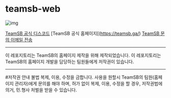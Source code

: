 # teamsb-web

![img](https://images-ext-1.discordapp.net/external/XZOob_UTFjWocB5cAH30YuMD2LznNh5mIKqqgaEL6uM/%3Fsize%3D1024/https/cdn.discordapp.com/icons/681002025873702973/b30c6abbed6ca33a6cccd4b3fda65bc9.webp?width=702&height=702)

[TeamSB 공식 디스코드](https://discord.gg/c9daxpF)
[TeamSB 공식 홈페이지[(https://teamsb.ga/)
[TeamSB 문의 이메일 전송](mailto:teamsbots@gmail.com)

---

이 레포지토리는 TeamSB의 홈페이지 제작을 위해 제작되었습니다.
이 레포지토리는 TeamSB의 홈페이지 개발을 담당하는 팀원들에게 저작권이 있습니다.

---

#저작권 안내
불법 복제, 이용, 수정을 금합니다.
사용을 원할시 TeamSB의 팀원(홈페이지 관리자)에게 문의를 해야 하며, 
허가 없이 복제, 이용, 수정을 할 경우, 저작권법에 의거, 민.형사 처벌을 받을 수 있습니다.
